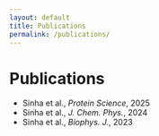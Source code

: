 ```yaml
---
layout: default
title: Publications
permalink: /publications/
---
```


# Publications

- Sinha et al., *Protein Science*, 2025
- Sinha et al., *J. Chem. Phys.*, 2024
- Sinha et al., *Biophys. J.*, 2023


